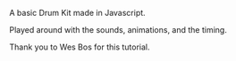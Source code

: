 A basic Drum Kit made in Javascript.

Played around with the sounds, animations, and the timing.

Thank you to Wes Bos for this tutorial.